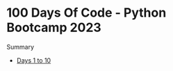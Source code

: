 # 100 Days Of Code - Python Bootcamp 2023

Summary

- [Days 1 to 10](./days_001_010/days_001_010.md)
